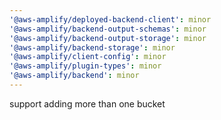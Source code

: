 ```yaml
---
'@aws-amplify/deployed-backend-client': minor
'@aws-amplify/backend-output-schemas': minor
'@aws-amplify/backend-output-storage': minor
'@aws-amplify/backend-storage': minor
'@aws-amplify/client-config': minor
'@aws-amplify/plugin-types': minor
'@aws-amplify/backend': minor
---
```


support adding more than one bucket
